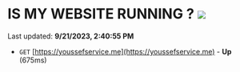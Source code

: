 # IS MY WEBSITE RUNNING ? [![](https://img.shields.io/static/v1?label=Sponsor&message=%E2%9D%A4&logo=GitHub&color=%23fe8e86)](https://github.com/sponsors/<username>)

Last updated: **9/21/2023, 2:40:55 PM**

- `GET` [https://youssefservice.me](https://youssefservice.me) - **Up** (675ms)
